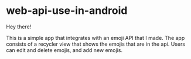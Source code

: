 # web-api-use-in-android

Hey there!

This is a simple app that integrates with an emoji API that I made. The app consists of a recycler view that shows the emojis that are in the api. Users can edit
and delete emojis, and add new emojis.
